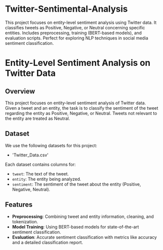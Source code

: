 # Twitter-Sentimental-Analysis
This project focuses on entity-level sentiment analysis using Twitter data. It classifies tweets as Positive, Negative, or Neutral concerning specific entities. Includes preprocessing, training (BERT-based models), and evaluation scripts. Perfect for exploring NLP techniques in social media sentiment classification.
# Entity-Level Sentiment Analysis on Twitter Data

## Overview
This project focuses on entity-level sentiment analysis of Twitter data. Given a tweet and an entity, the task is to classify the sentiment of the tweet regarding the entity as Positive, Negative, or Neutral. Tweets not relevant to the entity are treated as Neutral.

## Dataset
We use the following datasets for this project:
- 'Twitter_Data.csv'

Each dataset contains columns for:
- `tweet`: The text of the tweet.
- `entity`: The entity being analyzed.
- `sentiment`: The sentiment of the tweet about the entity (Positive, Negative, Neutral).

## Features
- **Preprocessing**: Combining tweet and entity information, cleaning, and tokenization.
- **Model Training**: Using BERT-based models for state-of-the-art sentiment classification.
- **Evaluation**: Accurate sentiment classification with metrics like accuracy and a detailed classification report.


